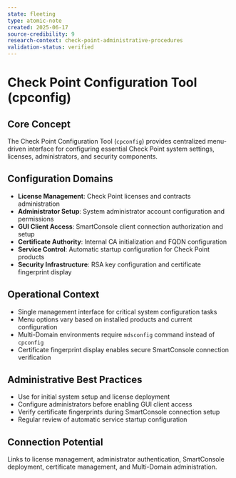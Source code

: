 ```yaml
---
state: fleeting
type: atomic-note
created: 2025-06-17
source-credibility: 9
research-context: check-point-administrative-procedures
validation-status: verified
---
```


# Check Point Configuration Tool (cpconfig)

## Core Concept
The Check Point Configuration Tool (`cpconfig`) provides centralized menu-driven interface for configuring essential Check Point system settings, licenses, administrators, and security components.

## Configuration Domains
- **License Management**: Check Point licenses and contracts administration
- **Administrator Setup**: System administrator account configuration and permissions
- **GUI Client Access**: SmartConsole client connection authorization and setup
- **Certificate Authority**: Internal CA initialization and FQDN configuration
- **Service Control**: Automatic startup configuration for Check Point products
- **Security Infrastructure**: RSA key configuration and certificate fingerprint display

## Operational Context
- Single management interface for critical system configuration tasks
- Menu options vary based on installed products and current configuration
- Multi-Domain environments require `mdsconfig` command instead of `cpconfig`
- Certificate fingerprint display enables secure SmartConsole connection verification

## Administrative Best Practices
- Use for initial system setup and license deployment
- Configure administrators before enabling GUI client access
- Verify certificate fingerprints during SmartConsole connection setup
- Regular review of automatic service startup configuration

## Connection Potential
Links to license management, administrator authentication, SmartConsole deployment, certificate management, and Multi-Domain administration.